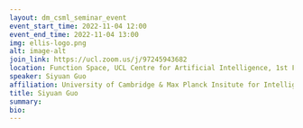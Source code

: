 ```yaml
---
layout: dm_csml_seminar_event
event_start_time: 2022-11-04 12:00
event_end_time: 2022-11-04 13:00
img: ellis-logo.png
alt: image-alt
join_link: https://ucl.zoom.us/j/97245943682
location: Function Space, UCL Centre for Artificial Intelligence, 1st Floor, 90 High Holborn, London WC1V 6BH
speaker: Siyuan Guo
affiliation: University of Cambridge & Max Planck Insitute for Intelligent Systems
title: Siyuan Guo
summary: 
bio: 
---
```

